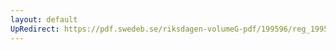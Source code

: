 ```yaml
---
layout: default
UpRedirect: https://pdf.swedeb.se/riksdagen-volumeG-pdf/199596/reg_199596_TU/reg_199596_TU_0003.pdf
---
```

